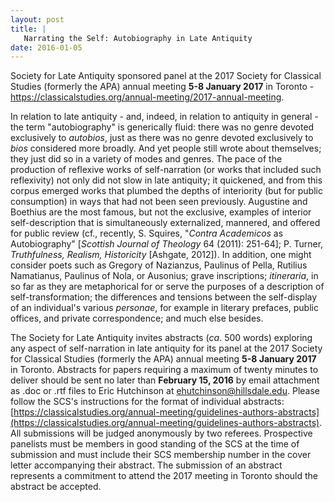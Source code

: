 ```yaml
---
layout: post
title: |
   Narrating the Self: Autobiography in Late Antiquity
date: 2016-01-05
---
```


Society for Late Antiquity sponsored panel at the 2017 Society for
Classical Studies (formerly the APA) annual meeting **5-8 January 2017**
in Toronto -
<https://classicalstudies.org/annual-meeting/2017-annual-meeting>.

In
relation to late antiquity - and, indeed, in relation to antiquity in
general - the term "autobiography" is generically fluid: there was no
genre devoted exclusively to *autobios*, just as there was no genre
devoted exclusively to *bios* considered more broadly. And yet people
still wrote about themselves; they just did so in a variety of modes and
genres. The pace of the production of reflexive works of self-narration
(or works that included such reflexivity) not only did not slow in late
antiquity; it quickened, and from this corpus emerged works that plumbed
the depths of interiority (but for public consumption) in ways that had
not been seen previously. Augustine and Boethius are the most famous,
but not the exclusive, examples of interior self-description that is
simultaneously externalized, mannered, and offered for public review
(cf., recently, S. Squires, "*Contra Academicos* as Autobiography"
[*Scottish Journal of Theology* 64 (2011): 251-64]; P. Turner,
*Truthfulness, Realism, Historicity* [Ashgate, 2012]). In addition,
one might consider poets such as Gregory of Nazianzus, Paulinus of
Pella, Rutilius Namatianus, Paulinus of Nola, or Ausonius; grave
inscriptions; *itineraria*, in so far as they are metaphorical for or
serve the purposes of a description of self-transformation; the
differences and tensions between the self-display of an individual's
various *personae*, for example in literary prefaces, public offices,
and private correspondence; and much else besides.

The
Society for Late Antiquity invites abstracts (*ca*. 500 words) exploring
any aspect of self-narration in late antiquity for its panel at the 2017
Society for Classical Studies (formerly the APA) annual meeting **5-8
January 2017** in Toronto. Abstracts for papers requiring a maximum of
twenty minutes to deliver should be sent no later than **February 15,
2016** by email attachment as .doc or .rtf files to Eric Hutchinson at
ehutchinson@hillsdale.edu. Please follow the SCS's instructions for the
format of individual abstracts:
[https://classicalstudies.org/annual-meeting/guidelines-authors-abstracts](https://classicalstudies.org/annual-meeting/guidelines-authors-abstracts).
All submissions will be judged anonymously by two referees. Prospective
panelists must be members in good standing of the SCS at the time of
submission and must include their SCS membership number in the cover
letter accompanying their abstract. The submission of an abstract
represents a commitment to attend the 2017 meeting in Toronto should the
abstract be accepted.
